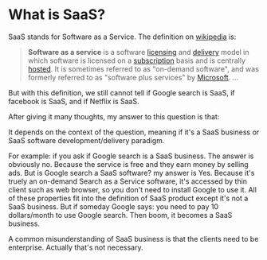 # What is SaaS?

SaaS stands for Software as a Service. The definition on [wikipedia](https://en.wikipedia.org/wiki/Software_as_a_service) is: 

> **Software as a service** is a software [licensing](https://en.wikipedia.org/wiki/Software_licensing) and [delivery](https://en.wikipedia.org/wiki/Software_delivery) model in which software is licensed on a [subscription](https://en.wikipedia.org/wiki/Subscription) basis and is centrally [hosted](https://en.wikipedia.org/wiki/Internet_hosting_service). It is sometimes referred to as "on-demand software", and was formerly referred to as "software plus services" by [Microsoft](https://en.wikipedia.org/wiki/Microsoft). ...

But with this definition, we still cannot tell if Google search is SaaS, if facebook is SaaS, and if Netflix is SaaS.

After giving it many thoughts, my answer to this question is that:

It depends on the context of the question, meaning if it's a SaaS business or SaaS software development/delivery paradigm. 

For example: if you ask if Google search is a SaaS business. The answer is obviously no. Because the service is free and they earn money by selling ads. But is Google search a SaaS software? my answer is Yes. Because it's truely an on-demand Search as a Service software, it's accessed by thin client such as web browser, so you don't need to install Google to use it. All of these properties fit into the definition of SaaS product except it's not a SaaS business. But if someday Google says: you need to pay 10 dollars/month to use Google search. Then boom, it becomes a SaaS business. 

A common misunderstanding of SaaS business is that the clients need to be enterprise. Actually that's not necessary. 

